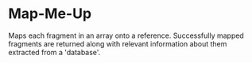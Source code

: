 # Map-Me-Up
Maps each fragment in an array onto a reference. Successfully mapped fragments are returned along with relevant information about them extracted from a 'database'.

